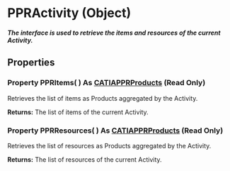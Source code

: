 # PPRActivity (Object)

**_The interface is used to retrieve the items and resources of the current Activity._**

## Properties

### Property **PPRItems**( ) As [CATIAPPRProducts](../PPRInterfaces/interface_PPRProducts_26022.md) (Read Only)

Retrieves the list of items as Products aggregated by the Activity.

**Returns:**      The list of items of the current Activity.  
### Property **PPRResources**( ) As [CATIAPPRProducts](../PPRInterfaces/interface_PPRProducts_26022.md) (Read Only)

Retrieves the list of resources as Products aggregated by the Activity.

**Returns:**      The list of resources of the current Activity.